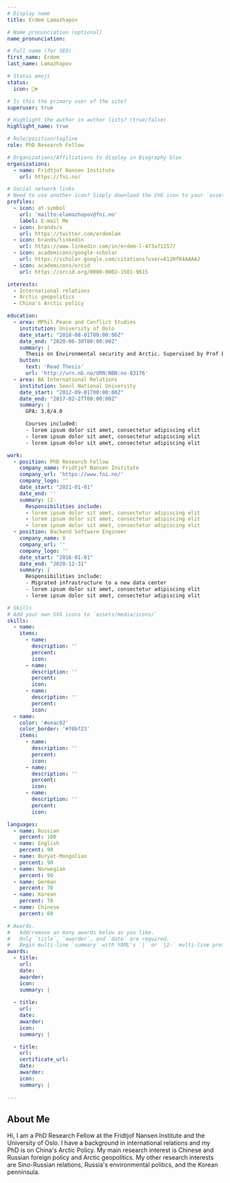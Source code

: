 ```yaml
---
# Display name
title: Erdem Lamazhapov

# Name pronunciation (optional)
name_pronunciation: 

# Full name (for SEO)
first_name: Erdem
last_name: Lamazhapov

# Status emoji
status:
  icon: 🐻‍❄️

# Is this the primary user of the site?
superuser: true

# Highlight the author in author lists? (true/false)
highlight_name: true

# Role/position/tagline
role: PhD Research Fellow

# Organizations/Affiliations to display in Biography blox
organizations:
  - name: Fridtjof Nansen Institute
    url: https://fni.no/

# Social network links
# Need to use another icon? Simply download the SVG icon to your `assets/media/icons/` folder.
profiles:
  - icon: at-symbol
    url: 'mailto:elamazhapov@fni.no'
    label: E-mail Me
  - icon: brands/x
    url: https://twitter.com/erdemlam
  - icon: brands/linkedin
    url: https://www.linkedin.com/in/erdem-l-473a71157/
  - icon: academicons/google-scholar
    url: https://scholar.google.com/citations?user=A12HfR4AAAAJ
  - icon: academicons/orcid
    url: https://orcid.org/0000-0002-1501-9615

interests:
  - International relations
  - Arctic geopolitics
  - China's Arctic policy

education:
  - area: MPhil Peace and Conflict Studies
    institution: University of Oslo
    date_start: "2018-08-01T00:00:00Z"
    date_end: "2020-06-30T00:00:00Z"
    summary: |
      Thesis on Environmental security and Arctic. Supervised by Prof Elana Wilson Rowe (https://www.nmbu.no/om/ansatte/elana-wilson-rowe).
    button:
      text: 'Read Thesis'
      url: 'http://urn.nb.no/URN:NBN:no-83176'
  - area: BA International Relations
    institution: Seoul National University
    date_start: "2012-09-01T00:00:00Z"
    date_end: "2017-02-27T00:00:00Z"
    summary: |
      GPA: 3.8/4.0

      Courses included:
      - lorem ipsum dolor sit amet, consectetur adipiscing elit
      - lorem ipsum dolor sit amet, consectetur adipiscing elit
      - lorem ipsum dolor sit amet, consectetur adipiscing elit

work:
  - position: PhD Research Fellow
    company_name: Fridtjof Nansen Institute
    company_url: 'https://www.fni.no/'
    company_logo: ''
    date_start: "2021-01-01"
    date_end: ''
    summary: |2-
      Responsibilities include:
      - lorem ipsum dolor sit amet, consectetur adipiscing elit
      - lorem ipsum dolor sit amet, consectetur adipiscing elit
      - lorem ipsum dolor sit amet, consectetur adipiscing elit
  - position: Backend Software Engineer
    company_name: X
    company_url: ''
    company_logo: ''
    date_start: "2016-01-01"
    date_end: "2020-12-31"
    summary: |
      Responsibilities include:
      - Migrated infrastructure to a new data center
      - lorem ipsum dolor sit amet, consectetur adipiscing elit
      - lorem ipsum dolor sit amet, consectetur adipiscing elit

# Skills
# Add your own SVG icons to `assets/media/icons/`
skills:
  - name:
    items:
      - name: 
        description: ''
        percent: 
        icon: 
      - name: 
        description: ''
        percent: 
        icon: 
      - name: 
        description: ''
        percent: 
        icon: 
  - name: 
    color: '#eeac02'
    color_border: '#f0bf23'
    items:
      - name: 
        description: ''
        percent: 
        icon: 
      - name: 
        description: ''
        percent: 
        icon: 
      - name: 
        description: ''
        percent: 
        icon: 

languages:
  - name: Russian
    percent: 100
  - name: English
    percent: 90
  - name: Buryat-Mongolian
    percent: 90
  - name: Norwegian
    percent: 90
  - name: German
    percent: 70
  - name: Korean
    percent: 70
  - name: Chinese
    percent: 60

# Awards.
#   Add/remove as many awards below as you like.
#   Only `title`, `awarder`, and `date` are required.
#   Begin multi-line `summary` with YAML's `|` or `|2-` multi-line prefix and indent 2 spaces below.
awards: 
  - title: 
    url: 
    date: 
    awarder: 
    icon: 
    summary: |
      
  - title:  
    url: 
    date: 
    awarder: 
    icon: 
    summary: |

  - title: 
    url: 
    certificate_url: 
    date: 
    awarder: 
    icon: 
    summary: |
      
---
```


## About Me

Hi, I am a PhD Research Fellow at the Fridtjof Nansen Institute and the University of Oslo. I have a background in international relations and my PhD is on China's Arctic Policy. My main research interest is Chinese and Russian foreign policy and Arctic geopolitics. My other research interests are Sino-Russian relations, Russia's environmental politics, and the Korean penninsula.
